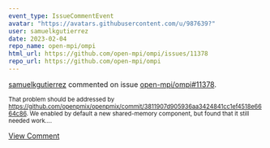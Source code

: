 ```yaml
---
event_type: IssueCommentEvent
avatar: "https://avatars.githubusercontent.com/u/987639?"
user: samuelkgutierrez
date: 2023-02-04
repo_name: open-mpi/ompi
html_url: https://github.com/open-mpi/ompi/issues/11378
repo_url: https://github.com/open-mpi/ompi
---
```


<a href='https://github.com/samuelkgutierrez' target='_blank'>samuelkgutierrez</a> commented on issue <a href='https://github.com/open-mpi/ompi/issues/11378' target='_blank'>open-mpi/ompi#11378</a>.

<small>That problem should be addressed by https://github.com/openpmix/openpmix/commit/3811907d905936aa3424841cc1ef4518e6664c86. We enabled by default a new shared-memory component, but found that it still needed work....</small>

<a href='https://github.com/open-mpi/ompi/issues/11378' target='_blank'>View Comment</a>